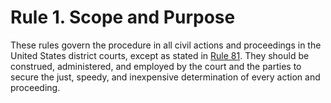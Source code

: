 # Rule 1. Scope and Purpose

These rules govern the procedure in all civil actions and proceedings in the United States district courts, except as stated in [Rule 81](81.md). They should be construed, administered, and employed by the court and the parties to secure the just, speedy, and inexpensive determination of every action and proceeding.
